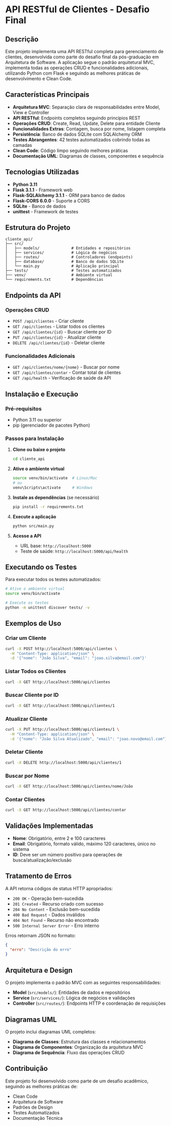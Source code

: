 # API RESTful de Clientes - Desafio Final

## Descrição

Este projeto implementa uma API RESTful completa para gerenciamento de clientes, desenvolvida como parte do desafio final da pós-graduação em Arquitetura de Software. A aplicação segue o padrão arquitetural MVC, implementa todas as operações CRUD e funcionalidades adicionais, utilizando Python com Flask e seguindo as melhores práticas de desenvolvimento e Clean Code.

## Características Principais

- **Arquitetura MVC**: Separação clara de responsabilidades entre Model, View e Controller
- **API RESTful**: Endpoints completos seguindo princípios REST
- **Operações CRUD**: Create, Read, Update, Delete para entidade Cliente
- **Funcionalidades Extras**: Contagem, busca por nome, listagem completa
- **Persistência**: Banco de dados SQLite com SQLAlchemy ORM
- **Testes Abrangentes**: 42 testes automatizados cobrindo todas as camadas
- **Clean Code**: Código limpo seguindo melhores práticas
- **Documentação UML**: Diagramas de classes, componentes e sequência

## Tecnologias Utilizadas

- **Python 3.11**
- **Flask 3.1.1** - Framework web
- **Flask-SQLAlchemy 3.1.1** - ORM para banco de dados
- **Flask-CORS 6.0.0** - Suporte a CORS
- **SQLite** - Banco de dados
- **unittest** - Framework de testes

## Estrutura do Projeto

```
cliente_api/
├── src/
│   ├── models/              # Entidades e repositórios
│   ├── services/            # Lógica de negócios
│   ├── routes/              # Controladores (endpoints)
│   ├── database/            # Banco de dados SQLite
│   └── main.py              # Aplicação principal
├── tests/                   # Testes automatizados
├── venv/                    # Ambiente virtual
└── requirements.txt         # Dependências
```

## Endpoints da API

### Operações CRUD

- `POST /api/clientes` - Criar cliente
- `GET /api/clientes` - Listar todos os clientes
- `GET /api/clientes/{id}` - Buscar cliente por ID
- `PUT /api/clientes/{id}` - Atualizar cliente
- `DELETE /api/clientes/{id}` - Deletar cliente

### Funcionalidades Adicionais

- `GET /api/clientes/nome/{nome}` - Buscar por nome
- `GET /api/clientes/contar` - Contar total de clientes
- `GET /api/health` - Verificação de saúde da API

## Instalação e Execução

### Pré-requisitos

- Python 3.11 ou superior
- pip (gerenciador de pacotes Python)

### Passos para Instalação

1. **Clone ou baixe o projeto**
   ```bash
   cd cliente_api
   ```

2. **Ative o ambiente virtual**
   ```bash
   source venv/bin/activate  # Linux/Mac
   # ou
   venv\Scripts\activate     # Windows
   ```

3. **Instale as dependências** (se necessário)
   ```bash
   pip install -r requirements.txt
   ```

4. **Execute a aplicação**
   ```bash
   python src/main.py
   ```

5. **Acesse a API**
   - URL base: `http://localhost:5000`
   - Teste de saúde: `http://localhost:5000/api/health`

## Executando os Testes

Para executar todos os testes automatizados:

```bash
# Ative o ambiente virtual
source venv/bin/activate

# Execute os testes
python -m unittest discover tests/ -v
```

## Exemplos de Uso

### Criar um Cliente

```bash
curl -X POST http://localhost:5000/api/clientes \
  -H "Content-Type: application/json" \
  -d '{"nome": "João Silva", "email": "joao.silva@email.com"}'
```

### Listar Todos os Clientes

```bash
curl -X GET http://localhost:5000/api/clientes
```

### Buscar Cliente por ID

```bash
curl -X GET http://localhost:5000/api/clientes/1
```

### Atualizar Cliente

```bash
curl -X PUT http://localhost:5000/api/clientes/1 \
  -H "Content-Type: application/json" \
  -d '{"nome": "João Silva Atualizado", "email": "joao.novo@email.com"}'
```

### Deletar Cliente

```bash
curl -X DELETE http://localhost:5000/api/clientes/1
```

### Buscar por Nome

```bash
curl -X GET http://localhost:5000/api/clientes/nome/João
```

### Contar Clientes

```bash
curl -X GET http://localhost:5000/api/clientes/contar
```

## Validações Implementadas

- **Nome**: Obrigatório, entre 2 e 100 caracteres
- **Email**: Obrigatório, formato válido, máximo 120 caracteres, único no sistema
- **ID**: Deve ser um número positivo para operações de busca/atualização/exclusão

## Tratamento de Erros

A API retorna códigos de status HTTP apropriados:

- `200 OK` - Operação bem-sucedida
- `201 Created` - Recurso criado com sucesso
- `204 No Content` - Exclusão bem-sucedida
- `400 Bad Request` - Dados inválidos
- `404 Not Found` - Recurso não encontrado
- `500 Internal Server Error` - Erro interno

Erros retornam JSON no formato:
```json
{
  "erro": "Descrição do erro"
}
```

## Arquitetura e Design

O projeto implementa o padrão MVC com as seguintes responsabilidades:

- **Model** (`src/models/`): Entidades de dados e repositórios
- **Service** (`src/services/`): Lógica de negócios e validações
- **Controller** (`src/routes/`): Endpoints HTTP e coordenação de requisições

## Diagramas UML

O projeto inclui diagramas UML completos:

- **Diagrama de Classes**: Estrutura das classes e relacionamentos
- **Diagrama de Componentes**: Organização da arquitetura MVC
- **Diagrama de Sequência**: Fluxo das operações CRUD

## Contribuição

Este projeto foi desenvolvido como parte de um desafio acadêmico, seguindo as melhores práticas de:

- Clean Code
- Arquitetura de Software
- Padrões de Design
- Testes Automatizados
- Documentação Técnica